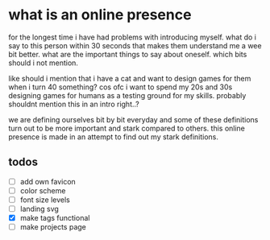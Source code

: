 # what is an online presence 

for the longest time i have had problems with introducing myself. what do i say to this person within 30 seconds that makes them understand me a wee bit better. what are the important things to say about oneself. which bits should i not mention. 

like should i mention that i have a cat and want to design games for them when i turn 40 something? cos ofc i want to spend my 20s and 30s designing games for humans as a testing ground for my skills. probably shouldnt mention this in an intro right..? 

we are defining ourselves bit by bit everyday and some of these definitions turn out to be more important and stark compared to others. this online presence is made in an attempt to find out my stark definitions. 

## todos

  - [ ] add own favicon
  - [ ] color scheme 
  - [ ] font size levels 
  - [ ] landing svg 
  - [x] make tags functional 
  - [ ] make projects page